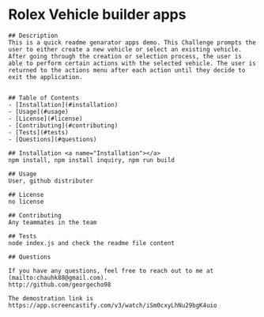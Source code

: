 # Rolex Vehicle builder apps 

    ## Description
    This is a quick readme genarator apps demo. This Challenge prompts the user to either create a new vehicle or select an existing vehicle. After going through the creation or selection process, the user is able to perform certain actions with the selected vehicle. The user is returned to the actions menu after each action until they decide to exit the application. 
    

    ## Table of Contents
    - [Installation](#installation)
    - [Usage](#usage)
    - [License](#license)
    - [Contributing](#contributing)
    - [Tests](#tests)
    - [Questions](#questions)

    ## Installation <a name="Installation"></a>
    npm install, npm install inquiry, npm run build

    ## Usage
    User, github distributer

    ## License
    no license

    ## Contributing
    Any teammates in the team

    ## Tests
    node index.js and check the readme file content

    ## Questions
    
    If you have any questions, feel free to reach out to me at (mailto:chauhk88@gmail.com).
    http://github.com/georgecho98

    The demostration link is https://app.screencastify.com/v3/watch/iSm0cxyLhNu29bgK4uio

